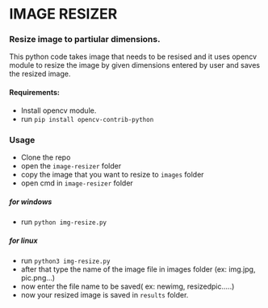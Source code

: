 # IMAGE RESIZER
### Resize image to partiular dimensions.

This python code takes image that needs to be resised and it uses opencv module to resize the image by given dimensions entered by user and saves the resized image.

#### Requirements:
* Install opencv module.
* run `pip install opencv-contrib-python`

### Usage
* Clone the repo 
* open the `image-resizer` folder
* copy the image that you want to resize to `images` folder
* open cmd in `image-resizer` folder
##### for windows
* run `python img-resize.py`
##### for linux
* run `python3 img-resize.py`
* after that type the name of the image file in images folder (ex: img.jpg, pic.png...)
* now enter the file name to be saved( ex: newimg, resizedpic.....)
* now your resized image is saved in `results` folder.
